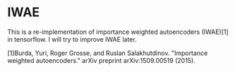 # IWAE

This is a re-implementation of importance weighted autoencoders (IWAE)[1] in tensorflow.
I will try to improve IWAE later.

[1]Burda, Yuri, Roger Grosse, and Ruslan Salakhutdinov. "Importance weighted autoencoders." arXiv preprint arXiv:1509.00519 (2015).
